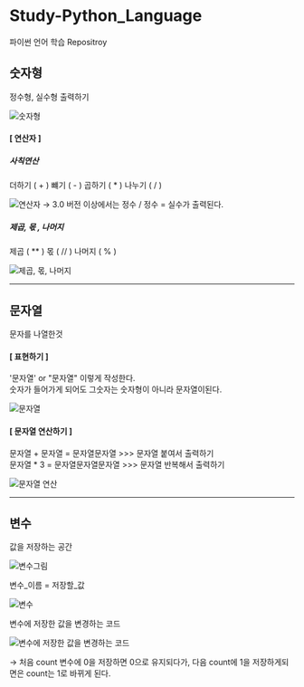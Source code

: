 # Study-Python_Language
파이썬 언어 학습 Repositroy

## 숫자형
정수형, 실수형 출력하기

![숫자형](https://user-images.githubusercontent.com/77951853/114329670-eb3eaa00-9b7a-11eb-96ae-ff38c31f57e7.png)

#### [ 연산자 ]
##### 사칙연산
더하기 ( + )
뺴기 ( - )
곱하기 ( * )
나누기 ( / )

![연산자](https://user-images.githubusercontent.com/77951853/114329674-ef6ac780-9b7a-11eb-9efd-a1410a8da2c0.png)
 → 3.0 버전 이상에서는 정수 / 정수 = 실수가 출력된다.

##### 제곱, 몫 , 나머지
제곱 ( ** )
몫 ( // )
나머지 ( % )

![제곱, 몫, 나머지](https://user-images.githubusercontent.com/77951853/114330997-019a3500-9b7e-11eb-9e9b-3469762d1034.png)

---------------------------------------------
## 문자열
문자를 나열한것

#### [ 표현하기 ]
'문자열' or "문자열" 이렇게 작성한다. \
숫자가 들어가게 되어도 그숫자는 숫자형이 아니라 문자열이된다.

![문자열](https://user-images.githubusercontent.com/77951853/114331603-55594e00-9b7f-11eb-856c-37c7149ccb8e.png)

#### [ 문자열 연산하기 ]

문자열 + 문자열 = 문자열문자열 >>> 문자열 붙여서 출력하기 \
문자열 * 3 = 문자열문자열문자열 >>> 문자열 반복해서 출력하기

![문자열 연산](https://user-images.githubusercontent.com/77951853/114331880-fba55380-9b7f-11eb-840e-9a715effc230.png)


---------------------------------------------
## 변수
값을 저장하는 공간

![변수그림](https://user-images.githubusercontent.com/77951853/114332361-0d3b2b00-9b81-11eb-86ee-9b50b002dec5.png)

변수_이름 = 저장할_값

![변수](https://user-images.githubusercontent.com/77951853/114332596-7b7fed80-9b81-11eb-8516-f02ff047f198.png)

변수에 저장한 값을 변경하는 코드

![변수에 저장한 값을 변경하는 코드](https://user-images.githubusercontent.com/77951853/114332974-37411d00-9b82-11eb-8ae9-c9298b4bf56d.png)

→ 처음 count 변수에 0을 저장하면 0으로 유지되다가, 다음 count에 1을 저장하게되면은 count는 1로 바뀌게 된다.






















